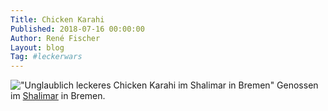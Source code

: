 ```yaml
---
Title: Chicken Karahi
Published: 2018-07-16 00:00:00
Author: René Fischer
Layout: blog
Tag: #leckerwars
---
```

!["Unglaublich leckeres Chicken Karahi im Shalimar in Bremen"](2018-07-16-21-02-48.jpg)
Genossen im [Shalimar](https://goo.gl/maps/F2Uhzpgev2ac176T7) in Bremen.
